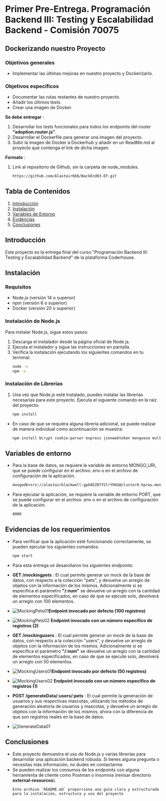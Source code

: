 # Primer Pre-Entrega. Programación Backend III: Testing y Escalabilidad Backend - Comisión 70075

## Dockerizando nuestro Proyecto

### Objetivos generales
- Implementar las últimas mejoras en nuestro proyecto y Dockerizarlo.
### Objetivos específicos
- Documentar las rutas restantes de nuestro proyecto.
- Añadir los últimos tests.
- Crear una imagen de Docker.

**Se debe entregar** : 
1. Desarrollar los tests funcionales para todos los endpoints del router **“adoption.router.js”**.
2. Desarrollar el Dockerfile para generar una imagen del proyecto.
3. Subir la imagen de Docker a Dockerhub y añadir en un ReadMe.md al proyecto que contenga el link de dicha imagen.

**Formato** : 
1. Link al repositorio de Github, sin la carpeta de node_modules.
    ```sh
    https://github.com/Alastair666/BackEnd03-EF.git

## Tabla de Contenidos
1. [Introducción](#introducción)
2. [Instalación](#instalación)
3. [Variables de Entorno](#variables-de-entorno)
4. [Evidencias](#evidencias-de-los-requerimientos)
5. [Conclusiones](#conclusiones)

## Introducción
Este proyecto es la entrega final del curso "Programación Backend III: Testing y Escalabilidad Backend" de la plataforma Coderhouse.

## Instalación

### Requisitos
- Node.js (versión 14 o superior)
- npm (versión 6 o superior)
- Docker (versión 20 o superior)

### Instalación de Node.js
Para instalar Node.js, sigue estos pasos:

1. Descarga el instalador desde la página oficial de Node.js.
2. Ejecuta el instalador y sigue las instrucciones en pantalla.
3. Verifica la instalación ejecutando los siguientes comandos en tu terminal:
   ```bash
   node -v
   npm -v

### Instalación de Librerías
1. Una vez que Node.js esté instalado, puedes instalar las librerías necesarias para este proyecto. Ejecuta el siguiente comando en la raíz del proyecto:
    ```sh
    npm install
- En caso de  que se requiera alguna librería adicional, se puede realizar de manera individual como acontinuación se muestra:
    ```sh
    npm install bcrypt cookie-parser express jsonwebtoken mongoose multer supertest

## Variables de entorno
- Para la base de datos, se requiere la variable de entorno MONGO_URI, que se puede configurar en el archivo .env o en el archivo de configuración de la aplicación.
    ```sh
    mongodb+srv://alastairblackwell:gpO4EZ07YSlrYhKU@cluster0.hprwu.mongodb.net/
- Para ejecutar la aplicación, se requiere la variable de entorno PORT, que se puede configurar en el archivo .env o en el archivo de configuración de la aplicación.
    ```sh
    8080

## Evidencias de los requerimientos
- Para verificar que la aplicación esté funcionando correctamente, se pueden ejecutar los siguientes comandos:
    ````sh
    npm start
- Para esta entrega se desarollaron los siguientes endpoints:
- **GET /mockingpets** : El cual permite generar un mock de la base de datos, con respecto a la colección "pets", y devuelve un arreglo de objetos con la información de los mismos. Adicionalmente si se especifica el parámetro **"/:num"** se devuelve un arreglo con la cantidad de elementos especificados, en caso de que se ejecute solo, devolverá un arreglo con 100 elementos.
- ![MockingPets01](./img/mockingpets01.jpg)**Endpoint invocado por defecto (100 registros)**
- ![MockingPets02](./img/mockingpets02.jpg) **Endpoint invocado con un número específico de registros (2)**

- **GET /mockingusers** : El cual permite generar un mock de la base de datos, con respecto a la colección "users", y devuelve un arreglo de objetos con la información de los mismos. Adicionalmente si se especifica el parámetro **"/:num"** se devuelve un arreglo con la cantidad de elementos especificados, en caso de que se ejecute solo, devolverá un arreglo con 50 elementos.
- ![MockingUsers01](./img/mockingusers01.jpg)**Endpoint invocado por defecto (50 registros)**
- ![MockingUsers02](./img/mockingusers02.jpg) **Endpoint invocado con un número específico de registros (1)**

- **POST /generateData/:users/:pets** : El cual permite la generación de usuarios y sus respectivas mascotas, utilizando los métodos de generación aleatoria de usuarios y mascotas, y devuelve un arreglo de objetos con la información de los mismos, ahora con la diferencia de que son registros reales en la base de datos.
- ![GenerateData01](./img/generateData01.jpg)

## Conclusiones
- Este proyecto demuestra el uso de Node.js y varias librerías para desarrollar una aplicación backend robusta. Si tienes alguna pregunta o necesitas más información, no dudes en contactarme.
- Se pueden realizar los consumos de los endpoints con alguna herramienta  de cliente como Postman o Insomnia (revisar directorio **external-resources**).
    ```
    Este archivo `README.md` proporciona una guía clara y estructurada para la instalación, estructura y uso del proyecto